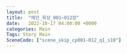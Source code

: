 ```yaml
---
layout: post
title:  "메인_회상_001~012장"
date:   2022-10-17 04:00:00 +0000
categories: Main
Tags: Story Main
SceneCode: ["scene_skip_cp001-012_q1_s10"]
---
```

